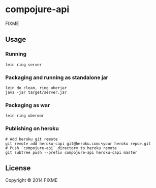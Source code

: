 # compojure-api

FIXME

## Usage

### Running

`lein ring server`

### Packaging and running as standalone jar

```
lein do clean, ring uberjar
java -jar target/server.jar
```

### Packaging as war

`lein ring uberwar`

### Publishing on heroku

```
# Add heroku git remote
git remote add heroku-capi git@heroku.com:<your heroku repo>.git
# Push `compojure-api` directory to heroku remote
git subtree push --prefix compojure-api heroku-capi master
```

## License

Copyright © 2014 FIXME
